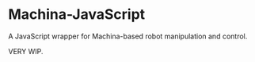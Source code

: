 # Machina-JavaScript
A JavaScript wrapper for Machina-based robot manipulation and control. 

VERY WIP.
